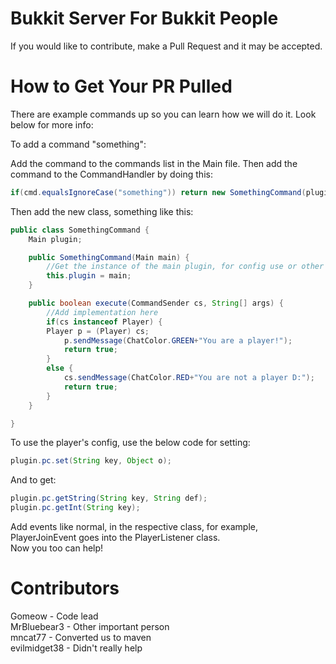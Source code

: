 Bukkit Server For Bukkit People
===========================

If you would like to contribute, make a Pull Request and it may be accepted.

How to Get Your PR Pulled
===========================
There are example commands up so you can learn how we will do it. Look below for more info:

To add a command "something":

Add the command to the commands list in the Main file.
Then add the command to the CommandHandler by doing this:
```java
if(cmd.equalsIgnoreCase("something")) return new SomethingCommand(plugin).execute(cs, args);
```
Then add the new class, something like this:
```java
public class SomethingCommand {
	Main plugin;

	public SomethingCommand(Main main) {
		//Get the instance of the main plugin, for config use or other things.
		this.plugin = main;
	}

	public boolean execute(CommandSender cs, String[] args) {
		//Add implementation here
		if(cs instanceof Player) {
		Player p = (Player) cs;
			p.sendMessage(ChatColor.GREEN+"You are a player!");
			return true;
		}
		else {
			cs.sendMessage(ChatColor.RED+"You are not a player D:");
			return true;
		}
	}

}
```
To use the player's config, use the below code for setting:  
```java
plugin.pc.set(String key, Object o);  
```
And to get:  
```java
plugin.pc.getString(String key, String def);  
plugin.pc.getInt(String key);  
```
Add events like normal, in the respective class, for example, PlayerJoinEvent goes into the PlayerListener class.  
Now you too can help!


Contributors
===========================
Gomeow - Code lead  
MrBluebear3 - Other important person  
mncat77 - Converted us to maven  
evilmidget38 - Didn't really help
